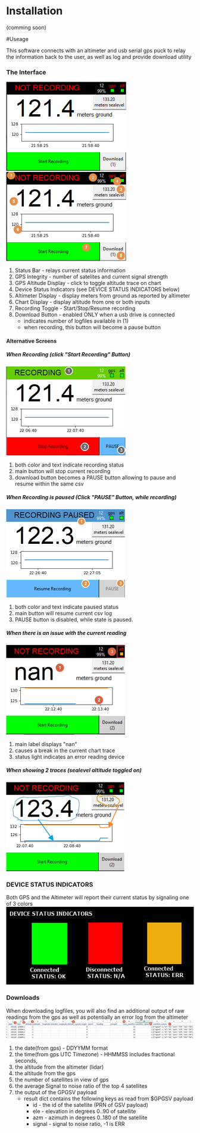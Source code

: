 # Installation
 (comming soon)

#Useage

This software connects with an altimeter and usb serial gps puck
to relay the information back to the user, as well as log and provide download utility

### The Interface

![](images/screen0.png) ![](images/screen0.1.jpg)

1. Status Bar - relays current status information
2. GPS Integrity - number of satelites and current signal strength
3. GPS Altitude Display - click to toggle altitude trace on chart
4. Device Status Indicators (see DEVICE STATUS INDICATORS below)
5. Altimeter Display - display meters from ground as reported by altimeter
6. Chart Display - display altitude from one or both inputs
7. Recording Toggle - Start/Stop/Resume recording
8. Download Button - enabled ONLY when a usb drive is connected
   - indicates number of logfiles available in (1)
   - when recording, this button will become a pause button
#### Alternative Screens

##### When Recording (click "Start Recording" Button)

![](images/state_recording.jpg)
1. both color and text indicate recording status
2. main button will stop current recording
3. download button becomes a PAUSE button allowing to pause and resume within the same csv

##### When Recording is paused (Click "PAUSE" Button, while recording)

![](images/state_paused.jpg)
1. both color and text indicate paused status
2. main button will resume current csv log
3. PAUSE button is disabled, while state is paused.

##### When there is an issue with the current reading

![](images/bad_values.jpg)
1. main label displays "nan"
2. causes a break in the current chart trace
3. status light indicates an error reading device

##### When showing 2 traces (sealevel altitude toggled on)

![](images/double_traces.jpg)

### DEVICE STATUS INDICATORS

Both GPS and the Altimeter will report their
current status by signaling one of 3 colors
![](images/status_indicators.jpg)

### Downloads

When downloading logfiles, you will also find an additional output of raw readings from the gps
as well as potentially an error log from the altimeter
![](images/sheet.jpg)

1. the date(from gps) - DDYYMM format
2. the time(from gps UTC Timezone) - HHMMSS includes fractional seconds,
3. the altitude from the altimeter (lidar)
4. the altitude from the gps 
5. the number of satellites in view of gps
6. the average Signal to noise ratio of the top 4 satellites
7. the output of the GPGSV payload
    - result dict contains the following keys as read from $GPGSV payload 
        - id - the id of the satellite (PRN of GSV payload)
        - ele - elevation in degrees 0..90 of satellite
        - azm - azimuth in degrees 0..180 of the satellite
        - signal - signal to noise ratio, -1 is ERR
